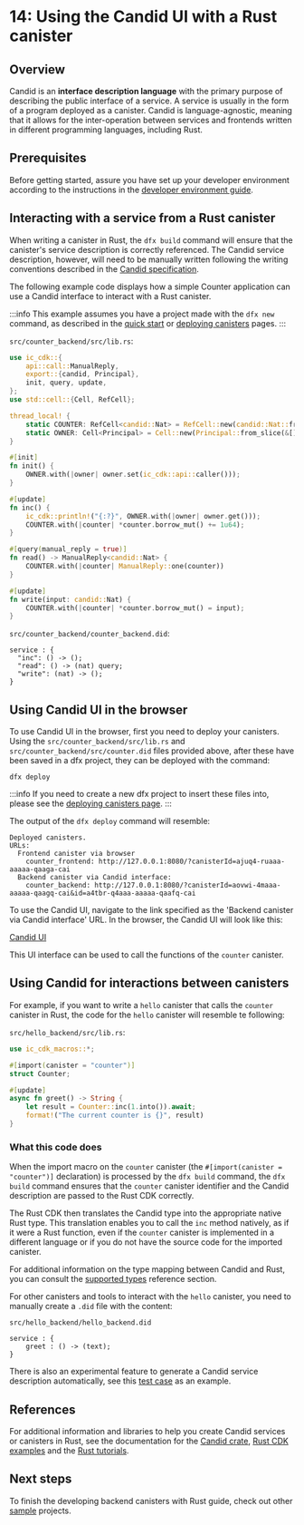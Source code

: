 # 14: Using the Candid UI with a Rust canister

## Overview

Candid is an **interface description language** with the primary purpose of describing the public interface of a service. A service is usually in the form of a program deployed as a canister. Candid is language-agnostic, meaning that it allows for the inter-operation between services and frontends written in different programming languages, including Rust. 

## Prerequisites 

Before getting started, assure you have set up your developer environment according to the instructions in the [developer environment guide](./3-dev-env.md).

## Interacting with a service from a Rust canister

When writing a canister in Rust, the `dfx build` command will ensure that the canister's service description is correctly referenced. The Candid service description, however, will need to be manually written following the writing conventions described in the [Candid specification](https://github.com/dfinity/candid/blob/master/spec/Candid.md#core-grammar).

The following example code displays how a simple Counter application can use a Candid interface to interact with a Rust canister. 

:::info
This example assumes you have a project made with the `dfx new` command, as described in the [quick start](4-quickstart.mdx) or [deploying canisters](5-deploying.mdx) pages.
:::

`src/counter_backend/src/lib.rs`:
``` rust
use ic_cdk::{
    api::call::ManualReply,
    export::{candid, Principal},
    init, query, update,
};
use std::cell::{Cell, RefCell};

thread_local! {
    static COUNTER: RefCell<candid::Nat> = RefCell::new(candid::Nat::from(0));
    static OWNER: Cell<Principal> = Cell::new(Principal::from_slice(&[]));
}

#[init]
fn init() {
    OWNER.with(|owner| owner.set(ic_cdk::api::caller()));
}

#[update]
fn inc() {
    ic_cdk::println!("{:?}", OWNER.with(|owner| owner.get()));
    COUNTER.with(|counter| *counter.borrow_mut() += 1u64);
}

#[query(manual_reply = true)]
fn read() -> ManualReply<candid::Nat> {
    COUNTER.with(|counter| ManualReply::one(counter))
}

#[update]
fn write(input: candid::Nat) {
    COUNTER.with(|counter| *counter.borrow_mut() = input);
}
```

`src/counter_backend/counter_backend.did`:

```
service : {
  "inc": () -> ();
  "read": () -> (nat) query;
  "write": (nat) -> ();
}
```

## Using Candid UI in the browser

To use Candid UI in the browser, first you need to deploy your canisters. Using the `src/counter_backend/src/lib.rs` and `src/counter_backend/src/counter.did` files provided above, after these have been saved in a dfx project, they can be deployed with the command:

```
dfx deploy
```

:::info
If you need to create a new dfx project to insert these files into, please see the [deploying canisters page](5-deploying.mdx).
:::

The output of the `dfx deploy` command will resemble:

```
Deployed canisters.
URLs:
  Frontend canister via browser
    counter_frontend: http://127.0.0.1:8080/?canisterId=ajuq4-ruaaa-aaaaa-qaaga-cai
  Backend canister via Candid interface:
    counter_backend: http://127.0.0.1:8080/?canisterId=aovwi-4maaa-aaaaa-qaagq-cai&id=a4tbr-q4aaa-aaaaa-qaafq-cai
```

To use the Candid UI, navigate to the link specified as the 'Backend canister via Candid interface' URL. In the browser, the Candid UI will look like this:

[Candid UI](../rust/_attachments/CandidUI.png)

This UI interface can be used to call the functions of the `counter` canister. 

## Using Candid for interactions between canisters

For example, if you want to write a `hello` canister that calls the `counter` canister in Rust, the code for the `hello` canister will resemble te following:

`src/hello_backend/src/lib.rs`:

``` rust
use ic_cdk_macros::*;

#[import(canister = "counter")]
struct Counter;

#[update]
async fn greet() -> String {
    let result = Counter::inc(1.into()).await;
    format!("The current counter is {}", result)
}
```

### What this code does

When the import macro on the `counter` canister (the `#[import(canister = "counter")]` declaration) is processed by the `dfx build` command, the `dfx build` command ensures that the `counter` canister identifier and the Candid description are passed to the Rust CDK correctly. 

The Rust CDK then translates the Candid type into the appropriate native Rust type. This translation enables you to call the `inc` method natively, as if it were a Rust function, even if the `counter` canister is implemented in a different language or if you do not have the source code for the imported canister. 

For additional information on the type mapping between Candid and Rust, you can consult the [supported types](../../../references/candid-ref.md) reference section.

For other canisters and tools to interact with the `hello` canister, you need to manually create a `.did` file with the content:

`src/hello_backend/hello_backend.did`

``` candid
service : {
    greet : () -> (text);
}
```

There is also an experimental feature to generate a Candid service description automatically, see this [test case](https://github.com/dfinity/candid/blob/master/rust/candid/tests/types.rs#L99) as an example.

## References

For additional information and libraries to help you create Candid services or canisters in Rust, see the documentation for the [Candid crate](https://docs.rs/candid/), [Rust CDK examples](https://github.com/dfinity/cdk-rs/tree/next/examples) and the [Rust tutorials](../rust/index.mdx).

## Next steps

To finish the developing backend canisters with Rust guide, check out other [sample](15-samples.md) projects. 